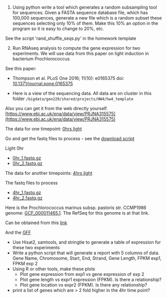 

1. Using python write a tool which generates a random subsampling tool
for sequences. Given a FASTA sequence database file, which has 100,000
sequences, generate a new file which is a random subset these
sequences selecting only 10% of them. Make this 10% an option in the
program so it is easy to change to 20%, etc.

See the script 'rand_shuffle_seqs.py' in the homework template
 
2. Run RNAseq analysis to compute the gene expression for two experiments.
We will use data from this paper on light induction in bacterium Prochlorococcus

See this paper:

* Thompson et al. PLoS One 2016; 11(10): e0165375 doi: [10.1371/journal.pone.0165375](http://dx.doi.org/10.1371/journal.pone.0165375)

* Here is a view of the sequencing data. All data are on cluster in this folder
`/bigdata/gen220/shared/projects/HW4/hw4_template`

Also you can get it from the web directly yourself.
[https://www.ebi.ac.uk/ena/data/view/PRJNA315575](https://www.ebi.ac.uk/ena/data/view/PRJNA315575)

The data for one timepoint: [0hrs light](https://www.ebi.ac.uk/ena/data/view/SRR3234519&display=html)

Go and get the fastq files to process - see the [download script](https://github.com/biodataprog/hw4_hyphaltip_template/blob/master/download_bacteria_light_fastq.sh)

Light 0hr

* [0hr_1.fastq.gz](ftp://ftp.sra.ebi.ac.uk/vol1/fastq/SRR323/009/SRR3234519/SRR3234519_1.fastq.gz)
* [0hr_2.fastq.gz](ftp://ftp.sra.ebi.ac.uk/vol1/fastq/SRR323/009/SRR3234519/SRR3234519_2.fastq.gz)

The data for another timepoints: [4hrs light](https://www.ebi.ac.uk/ena/data/view/SRR3234522&display=html)

The fastq files to process

* [4hr_1.fastq.gz](ftp://ftp.sra.ebi.ac.uk/vol1/fastq/SRR323/002/SRR3234522/SRR3234522_1.fastq.gz)
* [4hr_2.fastq.gz](ftp://ftp.sra.ebi.ac.uk/vol1/fastq/SRR323/002/SRR3234522/SRR3234522_2.fastq.gz)

Here is the Prochlorococcus marinus subsp. pastoris str. CCMP1986 genome: [GCF_000011465.1](https://www.ncbi.nlm.nih.gov/assembly/GCF_000011465.1). The RefSeq for this genome is at that link.

Can be obtained from this [link](ftp://ftp.ncbi.nlm.nih.gov/genomes/all/GCF/000/011/465/GCF_000011465.1_ASM1146v1/GCF_000011465.1_ASM1146v1_genomic.fna.gz)

And the [GFF](ftp://ftp.ncbi.nlm.nih.gov/genomes/all/GCF/000/011/465/GCF_000011465.1_ASM1146v1/GCF_000011465.1_ASM1146v1_genomic.gff.gz)

* Use Hisat2, samtools, and stringtie to generate a table of expression for these two experiments
* Write a python script that will generate a report with 5 columns of data.
Gene Name, Chromosome, Start, End, Strand, Gene Length, FPKM exp1, FPKM exp 2
* Using R or other tools, make these plots
    * Plot gene expression from exp1 vs gene expression of exp 2
    * Plot gene length vs expr1 expression (FPKM). Is there a relationship?
    * Plot gene location vs expr2 (FPKM). Is there any relationship?
* print a list of genes which are > 2 fold higher in the 4hr time point?



